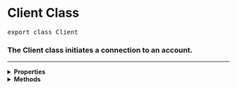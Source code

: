 # Client Class
<pre>export class Client</pre>

### The Client class initiates a connection to an account.

---------
<details>
  <summary><strong>Properties</strong></summary>

  <strong>readonly</strong> `data` : [`UserControl`](user.md) | [`null`](https://developer.mozilla.org/en-US/docs/Web/JavaScript/Reference/Operators/null)
  <br>> User data of the bot.

  <strong>readonly</strong> `mention` : [`string`](https://developer.mozilla.org/en-US/docs/Web/JavaScript/Reference/Global_Objects/String)
  <br>> Returns the mention of the bot.
</details>

<details>
  <summary><strong>Methods</strong></summary>

  `onReady` (func: [***Function***](https://developer.mozilla.org/en-US/docs/Web/JavaScript/Reference/Global_Objects/Function)) : [`null`](https://developer.mozilla.org/en-US/docs/Web/JavaScript/Reference/Operators/null)
  <br>> Run a function when the bot is fully initialized.
</details>